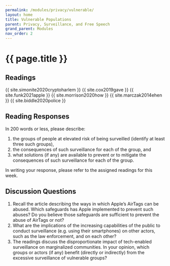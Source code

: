 ```yaml
---
permalink: /modules/privacy/vulnerable/
layout: home
title: Vulnerable Populations
parent: Privacy, Surveillance, and Free Speech
grand_parent: Modules
nav_order: 2
---
```


# {{ page.title }}

<h2 class="text-delta">Readings</h2>
{{ site.simonite2020cryptoharlem }}
{{ site.cox2019gave }}
{{ site.funk2021apple }}
{{ site.morrison2020how }}
{{ site.marczak2014ehen }}
{{ site.biddle2020police }}

<h2 class="text-delta">Reading Responses</h2>
In 200 words or less, please describe:

1. the groups of people at elevated risk of being surveilled (identify at least three such groups), 
2. the consequences of such surveillance for each of the group, and 
3. what solutions (if any) are available to prevent or to mitigate the consequences of such surveillance for each of the group.

In writing your response, please refer to the assigned readings for this week.

<h2 class="text-delta">Discussion Questions</h2>

1. Recall the article describing the ways in which Apple’s AirTags can be abused. Which safeguards has Apple implemented to prevent such abuses? Do you believe those safeguards are sufficient to prevent the abuse of AirTags or not?
2. What are the implications of the increasing capabilities of the public to conduct surveillance (e.g. using their smartphones) on other actors, such as the law enforcement, and on each other?
3. The readings discuss the disproportionate impact of tech-enabled surveillance on marginalized communities. In your opinion, which groups or actors (if any) benefit (directly or indirectly) from the excessive surveillance of vulnerable groups?